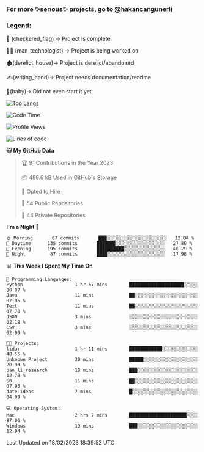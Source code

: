### For more ✨serious✨ projects, go to [@hakancangunerli](https://github.com/hakancangunerli)


### Legend:


🏁 (checkered_flag) -> Project is complete

👨‍💻 (man_technologist)   -> Project is being worked on

🏚️(derelict_house)-> Project is derelict/abandoned

✍️(writing_hand)-> Project needs documentation/readme

👶(baby)-> Did not even start it yet

[![Top Langs](https://github-readme-stats.vercel.app/api/top-langs/?username=johngunerli&layout=compact&hide=tex,html,shell,assembly,C&langs_count=6&exclude_repo=2015-csharp)](https://github.com/anuraghazra/github-readme-stats)


<!--START_SECTION:waka-->
![Code Time](http://img.shields.io/badge/Code%20Time-385%20hrs-blue)

![Profile Views](http://img.shields.io/badge/Profile%20Views-5-blue)

![Lines of code](https://img.shields.io/badge/From%20Hello%20World%20I%27ve%20Written-1%20Million%20lines%20of%20code-blue)

**🐱 My GitHub Data** 

> 🏆 91 Contributions in the Year 2023
 > 
> 📦 486.6 kB Used in GitHub's Storage 
 > 
> 💼 Opted to Hire
 > 
> 📜 54 Public Repositories 
 > 
> 🔑 44 Private Repositories  
 > 
**I'm a Night 🦉** 

```text
🌞 Morning       67 commits       ███░░░░░░░░░░░░░░░░░░░░░░   13.84 % 
🌆 Daytime      135 commits       ███████░░░░░░░░░░░░░░░░░░   27.89 % 
🌃 Evening      195 commits       ██████████░░░░░░░░░░░░░░░   40.29 % 
🌙 Night         87 commits       ████░░░░░░░░░░░░░░░░░░░░░   17.98 % 

```


📊 **This Week I Spent My Time On** 

```text
💬 Programming Languages: 
Python                   1 hr 57 mins        ████████████████████░░░░░   80.07 % 
Java                     11 mins             ██░░░░░░░░░░░░░░░░░░░░░░░   07.95 % 
Text                     11 mins             ██░░░░░░░░░░░░░░░░░░░░░░░   07.70 % 
JSON                     3 mins              ░░░░░░░░░░░░░░░░░░░░░░░░░   02.18 % 
CSV                      3 mins              ░░░░░░░░░░░░░░░░░░░░░░░░░   02.09 % 

🐱‍💻 Projects: 
lidar                    1 hr 11 mins        ████████████░░░░░░░░░░░░░   48.55 % 
Unknown Project          30 mins             █████░░░░░░░░░░░░░░░░░░░░   20.93 % 
pan_li_research          18 mins             ███░░░░░░░░░░░░░░░░░░░░░░   12.78 % 
S0                       11 mins             ██░░░░░░░░░░░░░░░░░░░░░░░   07.95 % 
date-ideas               7 mins              █░░░░░░░░░░░░░░░░░░░░░░░░   04.99 % 

💻 Operating System: 
Mac                      2 hrs 7 mins        █████████████████████░░░░   87.06 % 
Windows                  19 mins             ███░░░░░░░░░░░░░░░░░░░░░░   12.94 % 

```


 Last Updated on 18/02/2023 18:39:52 UTC
<!--END_SECTION:waka-->


